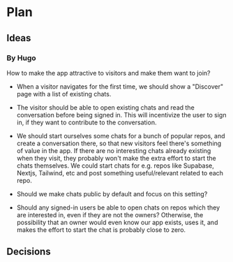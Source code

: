 # Plan

## Ideas

### By Hugo

How to make the app attractive to visitors and make them want to join?

- When a visitor navigates for the first time, we should show a "Discover" page with a list of existing chats.

- The visitor should be able to open existing chats and read the conversation before being signed in. This will incentivize the user to sign in, if they want to contribute to the conversation.

- We should start ourselves some chats for a bunch of popular repos, and create a conversation there, so that new visitors feel there's something of value in the app. If there are no interesting chats already existing when they visit, they probably won't make the extra effort to start the chats themselves. We could start chats for e.g. repos like Supabase, Nextjs, Tailwind, etc and post something useful/relevant related to each repo.

- Should we make chats public by default and focus on this setting?

- Should any signed-in users be able to open chats on repos which they are interested in, even if they are not the owners? Otherwise, the possibility that an owner would even know our app exists, uses it, and makes the effort to start the chat is probably close to zero.

## Decisions
